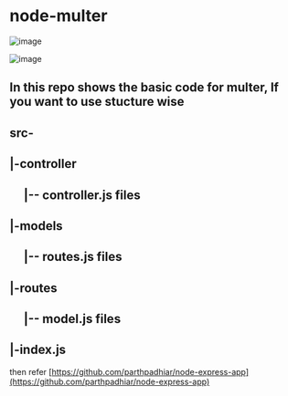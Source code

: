 # node-multer

![image](https://user-images.githubusercontent.com/58978406/100453015-44340700-30e0-11eb-8b81-735b10f14eed.png)

![image](https://user-images.githubusercontent.com/58978406/100453103-6594f300-30e0-11eb-9298-3aade50a69b4.png)



## In this repo shows the basic code for multer, If you want to use stucture wise
## src-
##   |-controller
## &nbsp;&nbsp;&nbsp;&nbsp;      |-- controller.js files
##    |-models
## &nbsp;&nbsp;&nbsp;&nbsp;     |-- routes.js files
##    |-routes
## &nbsp;&nbsp;&nbsp;&nbsp;     |-- model.js files
##    |-index.js
then refer [https://github.com/parthpadhiar/node-express-app](https://github.com/parthpadhiar/node-express-app)
